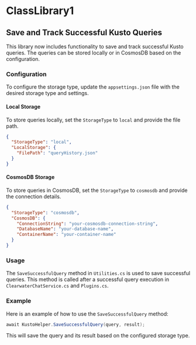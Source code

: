 # ClassLibrary1

## Save and Track Successful Kusto Queries

This library now includes functionality to save and track successful Kusto queries. The queries can be stored locally or in CosmosDB based on the configuration.

### Configuration

To configure the storage type, update the `appsettings.json` file with the desired storage type and settings.

#### Local Storage

To store queries locally, set the `StorageType` to `local` and provide the file path.

```json
{
  "StorageType": "local",
  "LocalStorage": {
    "FilePath": "queryHistory.json"
  }
}
```

#### CosmosDB Storage

To store queries in CosmosDB, set the `StorageType` to `cosmosdb` and provide the connection details.

```json
{
  "StorageType": "cosmosdb",
  "CosmosDB": {
    "ConnectionString": "your-cosmosdb-connection-string",
    "DatabaseName": "your-database-name",
    "ContainerName": "your-container-name"
  }
}
```

### Usage

The `SaveSuccessfulQuery` method in `Utilities.cs` is used to save successful queries. This method is called after a successful query execution in `ClearwaterChatService.cs` and `Plugins.cs`.

### Example

Here is an example of how to use the `SaveSuccessfulQuery` method:

```csharp
await KustoHelper.SaveSuccessfulQuery(query, result);
```

This will save the query and its result based on the configured storage type.
